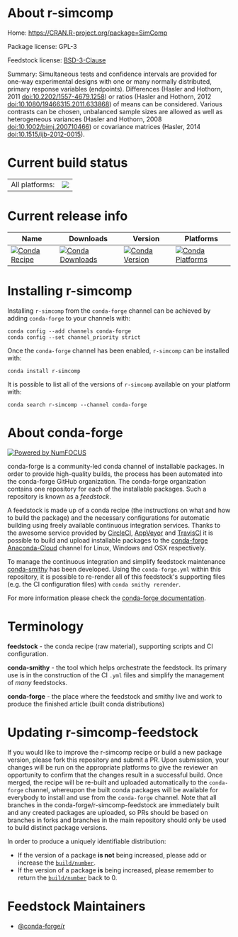 About r-simcomp
===============

Home: https://CRAN.R-project.org/package=SimComp

Package license: GPL-3

Feedstock license: [BSD-3-Clause](https://github.com/conda-forge/r-simcomp-feedstock/blob/master/LICENSE.txt)

Summary: Simultaneous tests and confidence intervals are provided for one-way experimental designs with one or many normally distributed, primary response variables (endpoints). Differences (Hasler and Hothorn, 2011 <doi:10.2202/1557-4679.1258>) or ratios (Hasler and Hothorn, 2012 <doi:10.1080/19466315.2011.633868>) of means can be considered. Various contrasts can be chosen, unbalanced sample sizes are allowed as well as heterogeneous variances (Hasler and Hothorn, 2008 <doi:10.1002/bimj.200710466>) or covariance matrices (Hasler, 2014 <doi:10.1515/ijb-2012-0015>).

Current build status
====================


<table><tr><td>All platforms:</td>
    <td>
      <a href="https://dev.azure.com/conda-forge/feedstock-builds/_build/latest?definitionId=1616&branchName=master">
        <img src="https://dev.azure.com/conda-forge/feedstock-builds/_apis/build/status/r-simcomp-feedstock?branchName=master">
      </a>
    </td>
  </tr>
</table>

Current release info
====================

| Name | Downloads | Version | Platforms |
| --- | --- | --- | --- |
| [![Conda Recipe](https://img.shields.io/badge/recipe-r--simcomp-green.svg)](https://anaconda.org/conda-forge/r-simcomp) | [![Conda Downloads](https://img.shields.io/conda/dn/conda-forge/r-simcomp.svg)](https://anaconda.org/conda-forge/r-simcomp) | [![Conda Version](https://img.shields.io/conda/vn/conda-forge/r-simcomp.svg)](https://anaconda.org/conda-forge/r-simcomp) | [![Conda Platforms](https://img.shields.io/conda/pn/conda-forge/r-simcomp.svg)](https://anaconda.org/conda-forge/r-simcomp) |

Installing r-simcomp
====================

Installing `r-simcomp` from the `conda-forge` channel can be achieved by adding `conda-forge` to your channels with:

```
conda config --add channels conda-forge
conda config --set channel_priority strict
```

Once the `conda-forge` channel has been enabled, `r-simcomp` can be installed with:

```
conda install r-simcomp
```

It is possible to list all of the versions of `r-simcomp` available on your platform with:

```
conda search r-simcomp --channel conda-forge
```


About conda-forge
=================

[![Powered by NumFOCUS](https://img.shields.io/badge/powered%20by-NumFOCUS-orange.svg?style=flat&colorA=E1523D&colorB=007D8A)](http://numfocus.org)

conda-forge is a community-led conda channel of installable packages.
In order to provide high-quality builds, the process has been automated into the
conda-forge GitHub organization. The conda-forge organization contains one repository
for each of the installable packages. Such a repository is known as a *feedstock*.

A feedstock is made up of a conda recipe (the instructions on what and how to build
the package) and the necessary configurations for automatic building using freely
available continuous integration services. Thanks to the awesome service provided by
[CircleCI](https://circleci.com/), [AppVeyor](https://www.appveyor.com/)
and [TravisCI](https://travis-ci.com/) it is possible to build and upload installable
packages to the [conda-forge](https://anaconda.org/conda-forge)
[Anaconda-Cloud](https://anaconda.org/) channel for Linux, Windows and OSX respectively.

To manage the continuous integration and simplify feedstock maintenance
[conda-smithy](https://github.com/conda-forge/conda-smithy) has been developed.
Using the ``conda-forge.yml`` within this repository, it is possible to re-render all of
this feedstock's supporting files (e.g. the CI configuration files) with ``conda smithy rerender``.

For more information please check the [conda-forge documentation](https://conda-forge.org/docs/).

Terminology
===========

**feedstock** - the conda recipe (raw material), supporting scripts and CI configuration.

**conda-smithy** - the tool which helps orchestrate the feedstock.
                   Its primary use is in the construction of the CI ``.yml`` files
                   and simplify the management of *many* feedstocks.

**conda-forge** - the place where the feedstock and smithy live and work to
                  produce the finished article (built conda distributions)


Updating r-simcomp-feedstock
============================

If you would like to improve the r-simcomp recipe or build a new
package version, please fork this repository and submit a PR. Upon submission,
your changes will be run on the appropriate platforms to give the reviewer an
opportunity to confirm that the changes result in a successful build. Once
merged, the recipe will be re-built and uploaded automatically to the
`conda-forge` channel, whereupon the built conda packages will be available for
everybody to install and use from the `conda-forge` channel.
Note that all branches in the conda-forge/r-simcomp-feedstock are
immediately built and any created packages are uploaded, so PRs should be based
on branches in forks and branches in the main repository should only be used to
build distinct package versions.

In order to produce a uniquely identifiable distribution:
 * If the version of a package **is not** being increased, please add or increase
   the [``build/number``](https://docs.conda.io/projects/conda-build/en/latest/resources/define-metadata.html#build-number-and-string).
 * If the version of a package **is** being increased, please remember to return
   the [``build/number``](https://docs.conda.io/projects/conda-build/en/latest/resources/define-metadata.html#build-number-and-string)
   back to 0.

Feedstock Maintainers
=====================

* [@conda-forge/r](https://github.com/conda-forge/r/)

